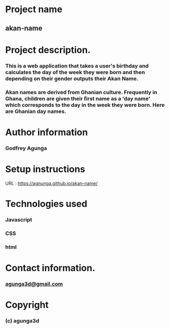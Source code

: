 # Project name
## akan-name

# Project description.
### This is a web application that takes a user's birthday and calculates the day of the week they were born and then depending on their gender outputs their Akan Name. 

### Akan names are derived from Ghanian culture. Frequently in Ghana, children are given their first name as a 'day name' which corresponds to the day in the week they were born. Here are Ghanian day names.

# Author information
### Godfrey Agunga

# Setup instructions 
URL : https://agnunga.github.io/akan-name/

# Technologies used
### Javascript
### CSS
### html

# Contact information.
### agunga3d@gmail.com

# Copyright
### (c) agunga3d

<!-- @import "[TOC]" {cmd="toc" depthFrom=1 depthTo=6 orderedList=false} -->
